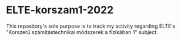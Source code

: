 # ELTE-korszam1-2022
This repository's sole purpose is to track my activity regarding ELTE's "Korszerű számítástechnikai módszerek a fizikában 1" subject.
